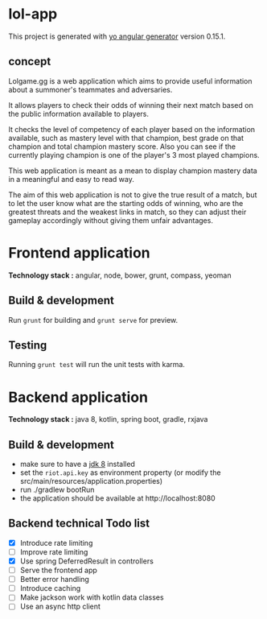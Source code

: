 # lol-app

This project is generated with [yo angular generator](https://github.com/yeoman/generator-angular)
version 0.15.1.

## concept

Lolgame.gg is a web application which aims to provide useful information about a summoner's teammates and adversaries.

It allows players to check their odds of winning their next match based on the public information available to players.

It checks the level of competency of each player based on the information available, such as mastery level with that champion, best grade on that champion and total champion mastery score. Also you can see if the currently playing champion is one of the player's 3 most played champions.

This web application is meant as a mean to display champion mastery data in a meaningful and easy to read way.

The aim of this web application is not to give the true result of a match, but to let the user know what are the starting odds of winning, who are the greatest threats and the weakest links in match, so they can adjust their gameplay accordingly without giving them unfair advantages. 

# Frontend application

**Technology stack :** angular, node, bower, grunt, compass, yeoman

## Build & development

Run `grunt` for building and `grunt serve` for preview.

## Testing

Running `grunt test` will run the unit tests with karma.

# Backend application

**Technology stack :** java 8, kotlin, spring boot, gradle, rxjava

## Build & development
* make sure to have a [jdk 8](http://www.oracle.com/technetwork/java/javase/downloads/jdk8-downloads-2133151.html) installed
* set the `riot.api.key` as environment property (or modify the src/main/resources/application.properties)
* run ./gradlew bootRun
* the application should be available at http://localhost:8080

## Backend technical Todo list

* [x] Introduce rate limiting
* [ ] Improve rate limiting
* [x] Use spring DeferredResult in controllers
* [ ] Serve the frontend app
* [ ] Better error handling
* [ ] Introduce caching
* [ ] Make jackson work with kotlin data classes
* [ ] Use an async http client
